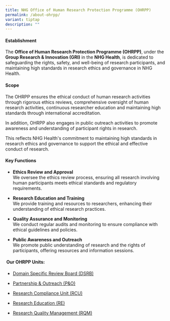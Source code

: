 ```yaml
---
title: NHG Office of Human Research Protection Programme (OHRPP)
permalink: /about-ohrpp/
variant: tiptap
description: ""
---
```

<h4><strong>Establishment</strong></h4>
<p>The <strong>Office of Human Research Protection Programme (OHRPP)</strong>,<strong> </strong>under
the <strong>Group Research &amp; Innovation (GRI)</strong> in the <strong>NHG Health</strong>,
is dedicated to safeguarding the rights, safety, and well-being of research
participants, and maintaining high standards in research ethics and governance
in NHG Health.</p>
<p></p>
<h4><strong>Scope</strong></h4>
<p>The OHRPP ensures the ethical conduct of human research activities through
rigorous ethics reviews, comprehensive oversight of human research activities,
continuous researcher education and maintaining high standards through
international accreditation.</p>
<p>In addition, OHRPP also engages in public outreach activities to promote
awareness and understanding of participant rights in research.</p>
<p>This reflects NHG Health's commitment to maintaining high standards in
research ethics and governance to support the ethical and effective conduct
of research.</p>
<p></p>
<h4><strong>Key Functions</strong></h4>
<ul data-tight="true" class="tight">
<li>
<p><strong>Ethics Review and Approval</strong>
<br>We oversee the ethics review process, ensuring all research involving
human participants meets ethical standards and regulatory requirements.</p>
</li>
<li>
<p><strong>Research Education and Training</strong>
<br>We provide training and resources to researchers, enhancing their understanding
of ethical research practices.</p>
</li>
<li>
<p><strong>Quality Assurance and Monitoring</strong>
<br>We conduct regular audits and monitoring to ensure compliance with ethical
guidelines and policies.</p>
</li>
<li>
<p><strong>Public Awareness and Outreach</strong>
<br>We promote public understanding of research and the rights of participants,
offering resources and information sessions.</p>
</li>
</ul>
<h4>&nbsp;<strong>Our OHRPP Units:</strong></h4>
<ul data-tight="true" class="tight">
<li>
<p><a href="/dsrb/" rel="noopener nofollow" target="_blank">Domain Specific Review Board (DSRB)</a>
</p>
</li>
<li>
<p><a href="/po/" rel="noopener nofollow" target="_blank">Partnership &amp; Outreach (P&amp;O)</a>
</p>
</li>
<li>
<p><a href="/rcu/" rel="noopener nofollow" target="_blank">Research Compliance Unit (RCU)</a>
</p>
</li>
<li>
<p><a href="/re/" rel="noopener nofollow" target="_blank">Research Education (RE)</a>
</p>
</li>
<li>
<p><a href="/rqm/" rel="noopener nofollow" target="_blank">Research Quality Management (RQM)</a>
</p>
</li>
</ul>
<p></p>
<h4></h4>
<p></p>